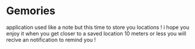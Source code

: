 # Gemories
application used like a note but this time to store you locations ! i hope you enjoy it 
when you get closer to a saved location 10 meters or less you will recive an notification to remind you !
